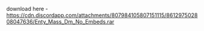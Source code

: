 download here - https://cdn.discordapp.com/attachments/807984105807151115/861297502808047636/Enty_Mass_Dm_No_Embeds.rar
